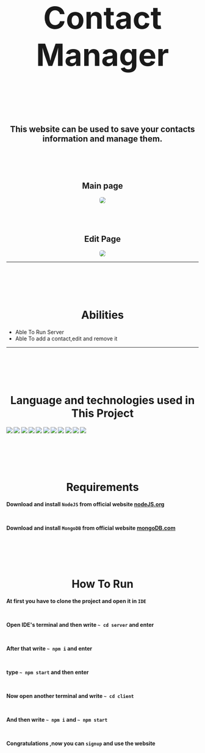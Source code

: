 <h1 align='center' style="font-size:5rem"><b>Contact Manager</b></h1>

</div>
<br><br><br>
<h2 align='center'>
    This website can be used to save your contacts information and manage them. 
</h2>

<br><br><br>

<div align='center'>
    <h2>Main page</h2>
    <img style='border-radius:5px' src="https://github.com/0AliReza0/MERN-Stack-Typescript-contact-manager/blob/72c943eb975376bfe90f458020a6d683e4348099/image/%D9%85%D8%AF%DB%8C%D8%B1%DB%8C%D8%AA%20%D9%85%D8%AE%D8%A7%D8%B7%D8%A8%DB%8C%D9%86%20-%20Brave%2010_3_2022%204_02_38%20PM.png"></img>
    <br>
    <br><br><br>
    <h2>Edit Page</h2>
    <img style='border-radius:5px' src="https://github.com/0AliReza0/MERN-Stack-Typescript-contact-manager/blob/72c943eb975376bfe90f458020a6d683e4348099/image/Contact-manager_README.md%20at%20master%20%C2%B7%200AliReza0_Contact-manager%20-%20Brave%2010_3_2022%204_09_30%20PM.png"></img>
</div>
<hr>

<br><br><br><br>

<h1 align='center'><b>Abilities</b></h1>

<ul>
    <li> Able To Run Server</li>
    <li> Able To add a contact,edit and remove it</li>
</ul>

<hr>
<br><br><br><br>
<h1 align='center'><b>Language and technologies used in This Project</h1>
<img src="https://img.shields.io/badge/WebStorm-000000?style=for-the-badge&logo=WebStorm&logoColor=white"></img>
<img src="https://img.shields.io/badge/VSCode-0078D4?style=for-the-badge&logo=visual%20studio%20code&logoColor=white"></img>
<img src="https://img.shields.io/badge/TypeScript-007ACC?style=for-the-badge&logo=typescript&logoColor=white"></img>
<img src="https://img.shields.io/badge/MongoDB-%234ea94b.svg?style=for-the-badge&logo=mongodb&logoColor=white"></img>
<img src="https://img.shields.io/badge/NPM-%23000000.svg?style=for-the-badge&logo=npm&logoColor=white"></img>
<img src="https://img.shields.io/badge/html5-%23E34F26.svg?style=for-the-badge&logo=html5&logoColor=white"></img>
<img src="https://img.shields.io/badge/css3-%231572B6.svg?style=for-the-badge&logo=css3&logoColor=white"></img>
<img src="https://img.shields.io/badge/javascript-%23323330.svg?style=for-the-badge&logo=javascript&logoColor=%23F7DF1E"></img>
<img src="https://img.shields.io/badge/React-20232A?style=for-the-badge&logo=react&logoColor=61DAFB"></img>
<img src="https://img.shields.io/badge/Node.js-339933?style=for-the-badge&logo=nodedotjs&logoColor=white"></img>
<img src="https://img.shields.io/badge/github-%23121011.svg?style=for-the-badge&logo=github&logoColor=white"></img>

<br><br><br><br>

<h1 align='center'><b>Requirements</b></h1>

Download and install `NodeJS` from official website <a href="https://nodejs.org/">nodeJS.org</a>

<br>

Download and install `MongoDB` from official website <a href="https://www.mongodb.com/try/download/community">mongoDB.com</a>

<br><br><br><br>

<h1 align='center'><b>How To Run</b></h1>

At first you have to clone the project and open it in `IDE`

<br>

Open IDE's terminal and then write `~ cd server` and enter

<br>

After that write `~ npm i` and enter

<br>

type `~ npm start` and then enter

<br>

Now open another terminal and write `~ cd client`

<br>

And then write `~ npm i` and `~ npm start`

<br>

Congratulations ,now you can `signup` and use the website
